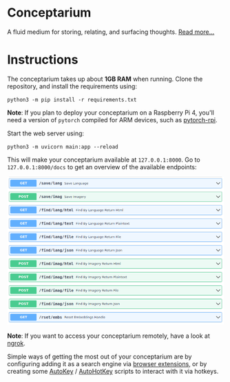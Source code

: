 # Conceptarium
A fluid medium for storing, relating, and surfacing thoughts. [Read more...](https://psionica.org/tools/conceptarium/)

# Instructions
The conceptarium takes up about **1GB RAM** when running. Clone the repository, and install the requirements using:

```
python3 -m pip install -r requirements.txt
```
**Note**: If you plan to deploy your conceptarium on a Raspberry Pi 4, you'll need a version of `pytorch` compiled for ARM devices, such as [pytorch-rpi](https://github.com/ljk53/pytorch-rpi/blob/master/torch-1.9.0a0%2Bgitd69c22d-cp39-cp39-linux_aarch64.whl). 

Start the web server using:
```
python3 -m uvicorn main:app --reload
```

This will make your conceptarium available at `127.0.0.1:8000`. Go to `127.0.0.1:8000/docs` to get an overview of the available endpoints:

![](/docs.png)

**Note**: If you want to access your conceptarium remotely, have a look at [ngrok](https://ngrok.com/).

Simple ways of getting the most out of your conceptarium are by configuring adding it as a search engine via [browser extensions](https://addons.mozilla.org/en-US/firefox/addon/swift-selection-search/), or by creating some [AutoKey](https://github.com/autokey/autokey) / [AutoHotKey](https://www.autohotkey.com/) scripts to interact with it via hotkeys.
